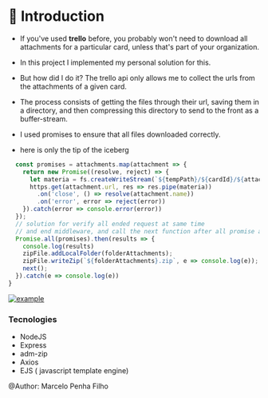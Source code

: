 # **:man: Introduction**

- If you've used **trello** before, you probably won't need to download all attachments for a particular card, unless that's part of your organization.

- In this project I implemented my personal solution for this.

- But how did I do it? The trello api only allows me to collect the urls from the attachments of a given card.

- The process consists of getting the files through their url, saving them in a directory, and then compressing this directory to send to the front as a buffer-stream.
- I used promises to ensure that all files downloaded correctly.

- here is only the tip of the iceberg

```javascript
  const promises = attachments.map(attachment => {
    return new Promise((resolve, reject) => {
      let materia = fs.createWriteStream(`${tempPath}/${cardId}/${attachment.name}`);
      https.get(attachment.url, res => res.pipe(materia))
        .on('close', () => resolve(attachment.name))
        .on('error', error => reject(error))
    }).catch(error => console.error(error))
  });
  // solution for verify all ended request at same time
  // and end middleware, and call the next function after all promise are resolved!
  Promise.all(promises).then(results => {
    console.log(results)
    zipFile.addLocalFolder(folderAttachments);
    zipFile.writeZip(`${folderAttachments}.zip`, e => console.log(e));
    next();
  }).catch(e => console.log(e))
}
```

[![example](https://i.imgur.com/4dNCi95.png "example")](https://i.imgur.com/4dNCi95.png "example")

### Tecnologies
- NodeJS
- Express
- adm-zip
- Axios
- EJS ( javascript template engine)

@Author: Marcelo Penha Filho

